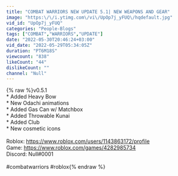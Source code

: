 ```yaml
---
title: "COMBAT WARRIORS NEW UPDATE 5.1| NEW WEAPONS AND GEAR"
image: "https:\/\/i.ytimg.com\/vi\/UpOp7j_yFUQ\/hqdefault.jpg"
vid_id: "UpOp7j_yFUQ"
categories: "People-Blogs"
tags: ["COMBAT","WARRIORS","UPDATE"]
date: "2022-05-30T20:46:24+03:00"
vid_date: "2022-05-29T05:34:05Z"
duration: "PT6M18S"
viewcount: "838"
likeCount: "44"
dislikeCount: ""
channel: "Null"
---
```

{% raw %}v0.5.1<br />* Added Heavy Bow<br />* New Odachi animations<br />* Added Gas Can w/ Matchbox<br />* Added Throwable Kunai<br />* Added Club<br />* New cosmetic icons<br /><br />Roblox: <a rel="nofollow" target="blank" href="https://www.roblox.com/users/1143863172/profile">https://www.roblox.com/users/1143863172/profile</a><br />Game: <a rel="nofollow" target="blank" href="https://www.roblox.com/games/4282985734">https://www.roblox.com/games/4282985734</a><br />Discord: Nυll#0001<br /><br />#combatwarriors #roblox{% endraw %}
